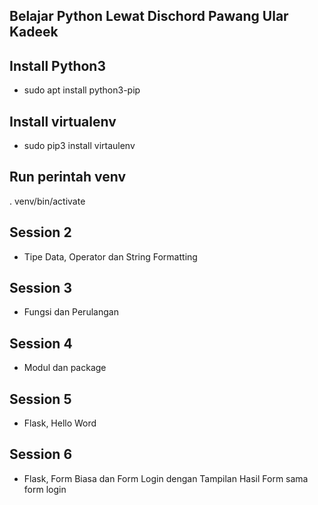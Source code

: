 ## Belajar Python Lewat Dischord Pawang Ular Kadeek

## Install Python3

- sudo apt install python3-pip

## Install virtualenv

- sudo pip3 install virtaulenv

## Run perintah venv

. venv/bin/activate

## Session 2

- Tipe Data, Operator dan String Formatting

## Session 3

- Fungsi dan Perulangan

## Session 4

- Modul dan package

## Session 5

- Flask, Hello Word

## Session 6

- Flask, Form Biasa dan Form Login dengan Tampilan Hasil Form sama form login